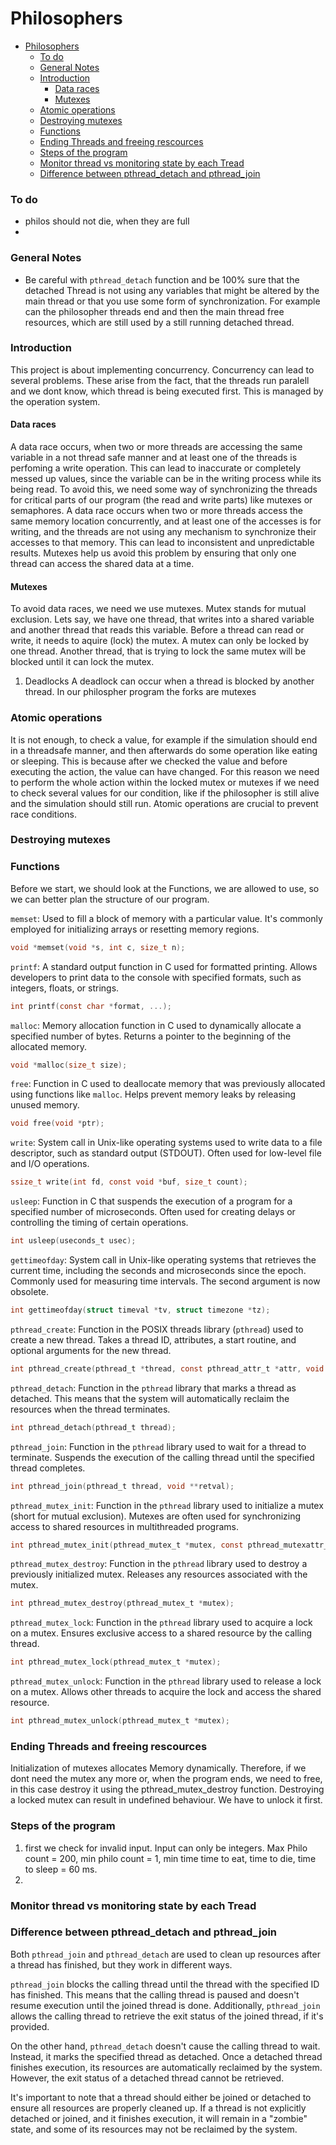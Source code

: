 # Philosophers

- [Philosophers](#philosophers)
    - [To do](#to-do)
    - [General Notes](#general-notes)
    - [Introduction](#introduction)
      - [Data races](#data-races)
      - [Mutexes](#mutexes)
    - [Atomic operations](#atomic-operations)
    - [Destroying mutexes](#destroying-mutexes)
    - [Functions](#functions)
    - [Ending Threads and freeing rescources](#ending-threads-and-freeing-rescources)
    - [Steps of the program](#steps-of-the-program)
    - [Monitor thread vs monitoring state by each Tread](#monitor-thread-vs-monitoring-state-by-each-tread)
    - [Difference between pthread\_detach and pthread\_join](#difference-between-pthread_detach-and-pthread_join)

### To do 
- philos should not die, when they are full
- 

### General Notes
- Be careful with `pthread_detach` function and be 100% sure that the detached Thread is not using any variables that might be altered by the main thread or that you use some form of synchronization. For example can the philosopher threads end and then the main thread free resources, which are still used by a still running detached thread.

### Introduction
This project is about implementing concurrency.
Concurrency can lead to several problems. These arise from the fact, that the threads run paralell and we dont know, which thread is being executed first. This is managed by the operation system.

#### Data races
A data race occurs, when two or more threads are accessing the same variable in a not thread safe manner and at least one of the threads is perfoming a write operation. This can lead to inaccurate or completely messed up values, since the variable can be in the writing process while its being read.
To avoid this, we need some way of synchronizing the threads for critical parts of our program (the read and write parts) like mutexes or semaphores.
A data race occurs when two or more threads access the same memory location concurrently, and at least one of the accesses is for writing, and the threads are not using any mechanism to synchronize their accesses to that memory. This can lead to inconsistent and unpredictable results. Mutexes help us avoid this problem by ensuring that only one thread can access the shared data at a time.

#### Mutexes
To avoid data races, we need we use mutexes. Mutex stands for mutual exclusion.
Lets say, we have one thread, that writes into a shared variable and another thread that reads this variable.
Before a thread can read or write, it needs to aquire (lock) the mutex. A mutex can only be locked by one thread. Another thread, that is trying to lock the same mutex will be blocked until it can lock the mutex. 

1. Deadlocks
   A deadlock can occur when a thread is blocked by another thread. In our philospher program the forks are mutexes 

### Atomic operations
It is not enough, to check a value, for example if the simulation should end in a threadsafe manner, and then afterwards do some operation like eating or sleeping. This is because after we checked the value and before executing the action, the value can have changed. For this reason we need to perform the whole action within the locked mutex or mutexes if we need to check several values for our condition, like if the philosopher is still alive and the simulation should still run. Atomic operations are crucial to prevent race conditions.

### Destroying mutexes

### Functions
Before we start, we should look at the Functions, we are allowed to use, so we can better plan the structure of our program.

`memset`: Used to fill a block of memory with a particular value. It's commonly employed for initializing arrays or resetting memory regions.  
```c
void *memset(void *s, int c, size_t n);
```

`printf`: A standard output function in C used for formatted printing. Allows developers to print data to the console with specified formats, such as integers, floats, or strings.  
```c
int printf(const char *format, ...);
```

`malloc`: Memory allocation function in C used to dynamically allocate a specified number of bytes. Returns a pointer to the beginning of the allocated memory.  
```c
void *malloc(size_t size);
```

`free`: Function in C used to deallocate memory that was previously allocated using functions like `malloc`. Helps prevent memory leaks by releasing unused memory.  
```c
void free(void *ptr);
```

`write`: System call in Unix-like operating systems used to write data to a file descriptor, such as standard output (STDOUT). Often used for low-level file and I/O operations.  
```c
ssize_t write(int fd, const void *buf, size_t count);
```

`usleep`: Function in C that suspends the execution of a program for a specified number of microseconds. Often used for creating delays or controlling the timing of certain operations.  
```c
int usleep(useconds_t usec);
```

`gettimeofday`: System call in Unix-like operating systems that retrieves the current time, including the seconds and microseconds since the epoch. Commonly used for measuring time intervals. The second argument is now obsolete.  
```c
int gettimeofday(struct timeval *tv, struct timezone *tz);
```

`pthread_create`: Function in the POSIX threads library (`pthread`) used to create a new thread. Takes a thread ID, attributes, a start routine, and optional arguments for the new thread.  
```c
int pthread_create(pthread_t *thread, const pthread_attr_t *attr, void *(*start_routine)(void *), void *arg);
```

`pthread_detach`: Function in the `pthread` library that marks a thread as detached. This means that the system will automatically reclaim the resources when the thread terminates.  
```c
int pthread_detach(pthread_t thread);
```

`pthread_join`: Function in the `pthread` library used to wait for a thread to terminate. Suspends the execution of the calling thread until the specified thread completes.  
```c
int pthread_join(pthread_t thread, void **retval);
```

`pthread_mutex_init`: Function in the `pthread` library used to initialize a mutex (short for mutual exclusion). Mutexes are often used for synchronizing access to shared resources in multithreaded programs.  
```c
int pthread_mutex_init(pthread_mutex_t *mutex, const pthread_mutexattr_t *attr);
```

`pthread_mutex_destroy`: Function in the `pthread` library used to destroy a previously initialized mutex. Releases any resources associated with the mutex.  
```c
int pthread_mutex_destroy(pthread_mutex_t *mutex);
```

`pthread_mutex_lock`: Function in the `pthread` library used to acquire a lock on a mutex. Ensures exclusive access to a shared resource by the calling thread.  
```c
int pthread_mutex_lock(pthread_mutex_t *mutex);
```

`pthread_mutex_unlock`: Function in the `pthread` library used to release a lock on a mutex. Allows other threads to acquire the lock and access the shared resource.  
```c
int pthread_mutex_unlock(pthread_mutex_t *mutex);
```

### Ending Threads and freeing rescources
Initialization of mutexes allocates Memory dynamically.
Therefore, if we dont need the mutex any more or, when the program ends, we need to free, in this case destroy it using the pthread_mutex_destroy function.
Destroying a locked mutex can result in undefined behaviour. We have to unlock it first.

### Steps of the program
1. first we check for invalid input. Input can only be integers. Max Philo count = 200, min philo count = 1, min time time to eat, time to die, time to sleep = 60 ms.
2. 

### Monitor thread vs monitoring state by each Tread

### Difference between pthread_detach and pthread_join
Both `pthread_join` and `pthread_detach` are used to clean up resources after a thread has finished, but they work in different ways.

`pthread_join` blocks the calling thread until the thread with the specified ID has finished. This means that the calling thread is paused and doesn't resume execution until the joined thread is done. Additionally, `pthread_join` allows the calling thread to retrieve the exit status of the joined thread, if it's provided.

On the other hand, `pthread_detach` doesn't cause the calling thread to wait. Instead, it marks the specified thread as detached. Once a detached thread finishes execution, its resources are automatically reclaimed by the system. However, the exit status of a detached thread cannot be retrieved.

It's important to note that a thread should either be joined or detached to ensure all resources are properly cleaned up. If a thread is not explicitly detached or joined, and it finishes execution, it will remain in a "zombie" state, and some of its resources may not be reclaimed by the system.
